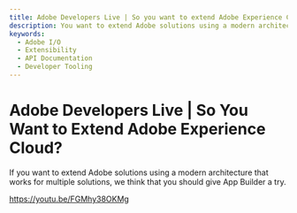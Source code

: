 ```yaml
---
title: Adobe Developers Live | So you want to extend Adobe Experience Cloud?
description: You want to extend Adobe solutions using a modern architecture that works for multiple solutions? Well, we think that you should give App Builder a try. 
keywords:
  - Adobe I/O
  - Extensibility
  - API Documentation
  - Developer Tooling  
---
```


# Adobe Developers Live | So You Want to Extend Adobe Experience Cloud?

If you want to extend Adobe solutions using a modern architecture that works for multiple solutions, we think that you should give App Builder a try.

<Embed slots="video"/>

https://youtu.be/FGMhy38OKMg
